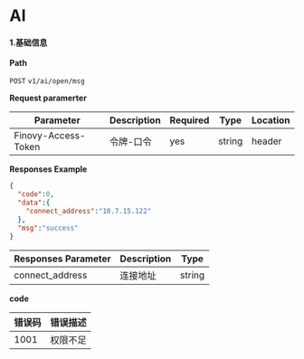 # AI

#### 1.基础信息

**Path**

`POST`   `v1/ai/open/msg`

**Request paramerter**

| Parameter           | Description | Required | Type   | Location |
| ------------------- | ----------- | -------- | ------ | -------- |
| Finovy-Access-Token | 令牌-口令   | yes      | string | header   |

**Responses Example**

```json
{
  "code":0,
  "data":{
    "connect_address":"10.7.15.122"
  },
  "msg":"success"
}
```

| Responses Parameter | Description | Type   |
| :------------------ | :---------- | ------ |
| connect_address     | 连接地址    | string |

**code**

| 错误码 | 错误描述 |
| ------ | -------- |
| 1001   | 权限不足 |